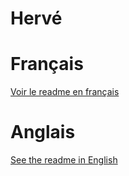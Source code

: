 # Hervé

# Français

[Voir le readme en français](readme_fr.md)

# Anglais

[See the readme in English](readme_en.md)